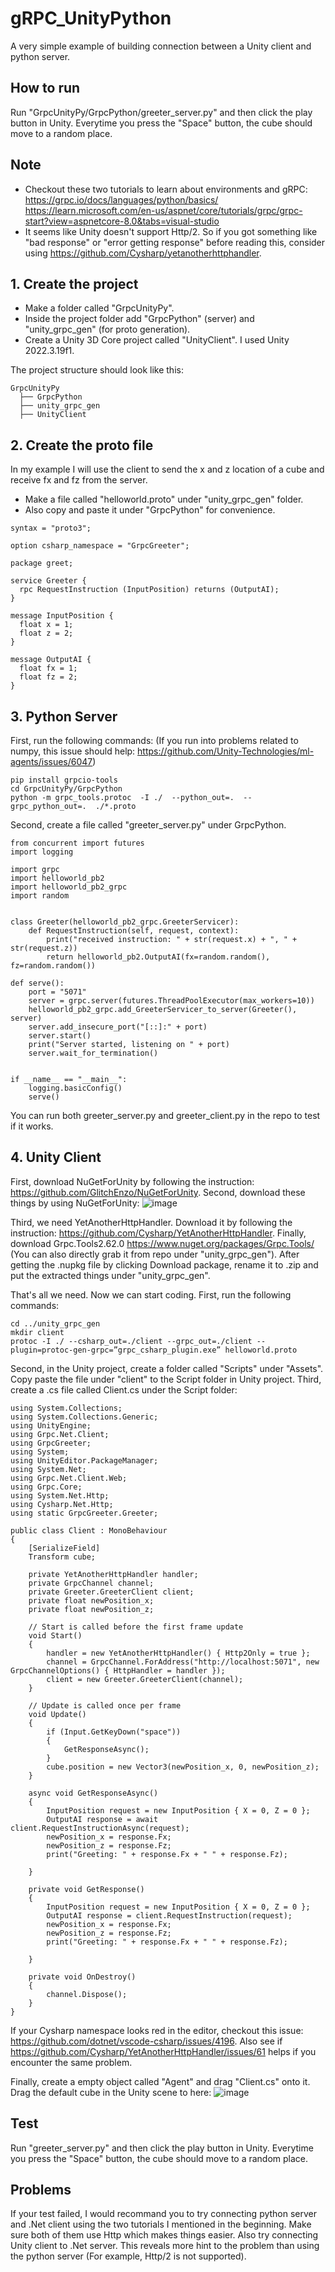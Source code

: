 # gRPC_UnityPython
A very simple example of building connection between a Unity client and python server.

## How to run
Run "GrpcUnityPy/GrpcPython/greeter_server.py" and then click the play button in Unity. Everytime you press the "Space" button, the cube should move to a random place. 

## Note
* Checkout these two tutorials to learn about environments and gRPC: https://grpc.io/docs/languages/python/basics/    https://learn.microsoft.com/en-us/aspnet/core/tutorials/grpc/grpc-start?view=aspnetcore-8.0&tabs=visual-studio
* It seems like Unity doesn't support Http/2. So if you got something like "bad response" or "error getting response" before reading this, consider using https://github.com/Cysharp/yetanotherhttphandler.

## 1. Create the project
* Make a folder called "GrpcUnityPy".
* Inside the project folder add "GrpcPython" (server) and "unity_grpc_gen" (for proto generation).
* Create a Unity 3D Core project called "UnityClient". I used Unity 2022.3.19f1.

The project structure should look like this:
```
GrpcUnityPy
  ├── GrpcPython
  ├── unity_grpc_gen
  ├── UnityClient
```

## 2. Create the proto file
In my example I will use the client to send the x and z location of a cube and receive fx and fz from the server.
* Make a file called "helloworld.proto" under "unity_grpc_gen" folder.
* Also copy and paste it under "GrpcPython" for convenience.
```
syntax = "proto3";

option csharp_namespace = "GrpcGreeter";

package greet;

service Greeter {
  rpc RequestInstruction (InputPosition) returns (OutputAI);
}

message InputPosition {
  float x = 1;
  float z = 2;
}

message OutputAI {
  float fx = 1;
  float fz = 2;
}
```

## 3. Python Server
First, run the following commands:
(If you run into problems related to numpy, this issue should help: https://github.com/Unity-Technologies/ml-agents/issues/6047)
```
pip install grpcio-tools
cd GrpcUnityPy/GrpcPython
python -m grpc_tools.protoc  -I ./  --python_out=.  --grpc_python_out=.  ./*.proto
```
Second, create a file called "greeter_server.py" under GrpcPython.
```
from concurrent import futures
import logging

import grpc
import helloworld_pb2
import helloworld_pb2_grpc
import random


class Greeter(helloworld_pb2_grpc.GreeterServicer):
    def RequestInstruction(self, request, context):
        print("received instruction: " + str(request.x) + ", " + str(request.z))
        return helloworld_pb2.OutputAI(fx=random.random(), fz=random.random())

def serve():
    port = "5071"
    server = grpc.server(futures.ThreadPoolExecutor(max_workers=10))
    helloworld_pb2_grpc.add_GreeterServicer_to_server(Greeter(), server)
    server.add_insecure_port("[::]:" + port)
    server.start()
    print("Server started, listening on " + port)
    server.wait_for_termination()


if __name__ == "__main__":
    logging.basicConfig()
    serve()

```
You can run both greeter_server.py and greeter_client.py in the repo to test if it works. 

## 4. Unity Client
First, download NuGetForUnity by following the instruction: https://github.com/GlitchEnzo/NuGetForUnity.
Second, download these things by using NuGetForUnity:
![image](https://github.com/MichaelY310/gRPC_UnityPython/assets/95990939/b3fde25d-3c8b-46f4-8acd-a352dce0d0c3)


Third, we need YetAnotherHttpHandler. Download it by following the instruction:  https://github.com/Cysharp/YetAnotherHttpHandler.
Finally, download Grpc.Tools2.62.0 https://www.nuget.org/packages/Grpc.Tools/ (You can also directly grab it from repo under "unity_grpc_gen"). After getting the .nupkg file by clicking Download package, rename it to .zip and put the extracted things under "unity_grpc_gen".

That's all we need. Now we can start coding.
First, run the following commands:
```
cd ../unity_grpc_gen
mkdir client
protoc -I ./ --csharp_out=./client --grpc_out=./client --plugin=protoc-gen-grpc=”grpc_csharp_plugin.exe” helloworld.proto
```
Second, in the Unity project, create a folder called "Scripts" under "Assets". Copy paste the file under "client" to the Script folder in Unity project.
Third, create a .cs file called Client.cs under the Script folder:
```
using System.Collections;
using System.Collections.Generic;
using UnityEngine;
using Grpc.Net.Client;
using GrpcGreeter;
using System;
using UnityEditor.PackageManager;
using System.Net;
using Grpc.Net.Client.Web;
using Grpc.Core;
using System.Net.Http;
using Cysharp.Net.Http;
using static GrpcGreeter.Greeter;

public class Client : MonoBehaviour
{
    [SerializeField]
    Transform cube;

    private YetAnotherHttpHandler handler;
    private GrpcChannel channel;
    private Greeter.GreeterClient client;
    private float newPosition_x;
    private float newPosition_z;

    // Start is called before the first frame update
    void Start()
    {
        handler = new YetAnotherHttpHandler() { Http2Only = true };
        channel = GrpcChannel.ForAddress("http://localhost:5071", new GrpcChannelOptions() { HttpHandler = handler });
        client = new Greeter.GreeterClient(channel);
    }

    // Update is called once per frame
    void Update()
    {
        if (Input.GetKeyDown("space"))
        {
            GetResponseAsync();
        }
        cube.position = new Vector3(newPosition_x, 0, newPosition_z);
    }

    async void GetResponseAsync()
    {
        InputPosition request = new InputPosition { X = 0, Z = 0 };
        OutputAI response = await client.RequestInstructionAsync(request);
        newPosition_x = response.Fx;
        newPosition_z = response.Fz;
        print("Greeting: " + response.Fx + " " + response.Fz);

    }

    private void GetResponse()
    {
        InputPosition request = new InputPosition { X = 0, Z = 0 };
        OutputAI response = client.RequestInstruction(request);
        newPosition_x = response.Fx;
        newPosition_z = response.Fz;
        print("Greeting: " + response.Fx + " " + response.Fz);

    }

    private void OnDestroy()
    {
        channel.Dispose();
    }
}
```
If your Cysharp namespace looks red in the editor, checkout this issue: https://github.com/dotnet/vscode-csharp/issues/4196.
Also see if https://github.com/Cysharp/YetAnotherHttpHandler/issues/61 helps if you encounter the same problem.

Finally, create a empty object called "Agent" and drag "Client.cs" onto it. Drag the default cube in the Unity scene to here:
![image](https://github.com/MichaelY310/gRPC_UnityPython/assets/95990939/ae62480c-29a2-4709-910f-df39ddc1a030)


## Test
Run "greeter_server.py" and then click the play button in Unity. Everytime you press the "Space" button, the cube should move to a random place. 

## Problems
If your test failed, I would recommand you to try connecting python server and .Net client using the two tutorials I mentioned in the beginning. Make sure both of them use Http which makes things easier.
Also try connecting Unity client to .Net server. This reveals more hint to the problem than using the python server (For example, Http/2 is not supported).
